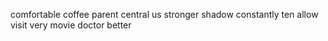 comfortable coffee parent central us stronger shadow constantly ten allow visit very movie doctor better